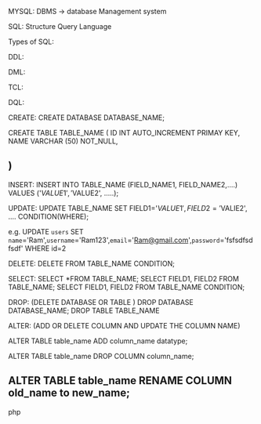 
MYSQL: DBMS -> database Management system

SQL: Structure Query Language

Types of SQL:

DDL:

DML:

TCL:

DQL: 


CREATE:
CREATE DATABASE DATABASE_NAME;

CREATE TABLE TABLE_NAME (
    ID INT AUTO_INCREMENT PRIMAY KEY,
    NAME VARCHAR (50) NOT_NULL,

)
---------------------------------------------------------------
INSERT:
INSERT INTO TABLE_NAME (FIELD_NAME1, FIELD_NAME2,....)
VALUES ('$VALUE1', '$VALUE2', .....);


UPDATE:
UPDATE TABLE_NAME SET FIELD1='$VALUE1', FIELD2='$VALIE2', .... CONDITION(WHERE);

e.g.
UPDATE `users` SET `name`='Ram',`username`='Ram123',`email`='Ram@gmail.com',`password`='fsfsdfsdfsdf' WHERE id=2

DELETE:
DELETE FROM TABLE_NAME CONDITION;

SELECT:
SELECT *FROM TABLE_NAME;
SELECT FIELD1, FIELD2 FROM TABLE_NAME;
SELECT FIELD1, FIELD2 FROM TABLE_NAME CONDITION;

DROP: (DELETE DATABASE OR TABLE )
DROP DATABASE DATABASE_NAME;
DROP TABLE TABLE_NAME


ALTER: (ADD OR DELETE COLUMN AND UPDATE THE COLUMN NAME)

ALTER TABLE table_name
ADD column_name datatype;

ALTER TABLE table_name
DROP COLUMN column_name;

ALTER TABLE table_name
RENAME COLUMN old_name to new_name;
-------------------------------------------------------------------


php
